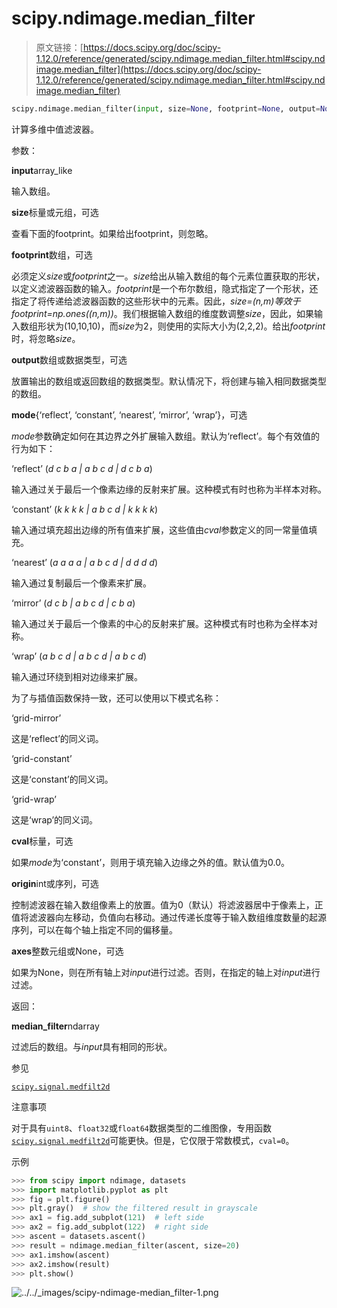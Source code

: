 # scipy.ndimage.median_filter

> 原文链接：[https://docs.scipy.org/doc/scipy-1.12.0/reference/generated/scipy.ndimage.median_filter.html#scipy.ndimage.median_filter](https://docs.scipy.org/doc/scipy-1.12.0/reference/generated/scipy.ndimage.median_filter.html#scipy.ndimage.median_filter)

```py
scipy.ndimage.median_filter(input, size=None, footprint=None, output=None, mode='reflect', cval=0.0, origin=0, *, axes=None)
```

计算多维中值滤波器。

参数：

**input**array_like

输入数组。

**size**标量或元组，可选

查看下面的footprint。如果给出footprint，则忽略。

**footprint**数组，可选

必须定义*size*或*footprint*之一。*size*给出从输入数组的每个元素位置获取的形状，以定义滤波器函数的输入。*footprint*是一个布尔数组，隐式指定了一个形状，还指定了将传递给滤波器函数的这些形状中的元素。因此，*size=(n,m)*等效于*footprint=np.ones((n,m))*。我们根据输入数组的维度数调整*size*，因此，如果输入数组形状为(10,10,10)，而*size*为2，则使用的实际大小为(2,2,2)。给出*footprint*时，将忽略*size*。

**output**数组或数据类型，可选

放置输出的数组或返回数组的数据类型。默认情况下，将创建与输入相同数据类型的数组。

**mode**{‘reflect’, ‘constant’, ‘nearest’, ‘mirror’, ‘wrap’}，可选

*mode*参数确定如何在其边界之外扩展输入数组。默认为‘reflect’。每个有效值的行为如下：

‘reflect’ (*d c b a | a b c d | d c b a*)

输入通过关于最后一个像素边缘的反射来扩展。这种模式有时也称为半样本对称。

‘constant’ (*k k k k | a b c d | k k k k*)

输入通过填充超出边缘的所有值来扩展，这些值由*cval*参数定义的同一常量值填充。

‘nearest’ (*a a a a | a b c d | d d d d*)

输入通过复制最后一个像素来扩展。

‘mirror’ (*d c b | a b c d | c b a*)

输入通过关于最后一个像素的中心的反射来扩展。这种模式有时也称为全样本对称。

‘wrap’ (*a b c d | a b c d | a b c d*)

输入通过环绕到相对边缘来扩展。

为了与插值函数保持一致，还可以使用以下模式名称：

‘grid-mirror’

这是‘reflect’的同义词。

‘grid-constant’

这是‘constant’的同义词。

‘grid-wrap’

这是‘wrap’的同义词。

**cval**标量，可选

如果*mode*为‘constant’，则用于填充输入边缘之外的值。默认值为0.0。

**origin**int或序列，可选

控制滤波器在输入数组像素上的放置。值为0（默认）将滤波器居中于像素上，正值将滤波器向左移动，负值向右移动。通过传递长度等于输入数组维度数量的起源序列，可以在每个轴上指定不同的偏移量。

**axes**整数元组或None，可选

如果为None，则在所有轴上对*input*进行过滤。否则，在指定的轴上对*input*进行过滤。

返回：

**median_filter**ndarray

过滤后的数组。与*input*具有相同的形状。

参见

[`scipy.signal.medfilt2d`](scipy.signal.medfilt2d.html#scipy.signal.medfilt2d "scipy.signal.medfilt2d")

注意事项

对于具有`uint8`、`float32`或`float64`数据类型的二维图像，专用函数[`scipy.signal.medfilt2d`](scipy.signal.medfilt2d.html#scipy.signal.medfilt2d "scipy.signal.medfilt2d")可能更快。但是，它仅限于常数模式，`cval=0`。

示例

```py
>>> from scipy import ndimage, datasets
>>> import matplotlib.pyplot as plt
>>> fig = plt.figure()
>>> plt.gray()  # show the filtered result in grayscale
>>> ax1 = fig.add_subplot(121)  # left side
>>> ax2 = fig.add_subplot(122)  # right side
>>> ascent = datasets.ascent()
>>> result = ndimage.median_filter(ascent, size=20)
>>> ax1.imshow(ascent)
>>> ax2.imshow(result)
>>> plt.show() 
```

![../../_images/scipy-ndimage-median_filter-1.png](../Images/5123a12aa7c21ae850e8d8766fd48bd0.png)
